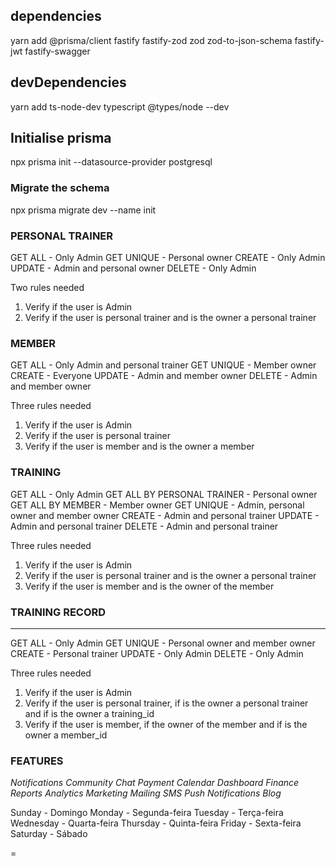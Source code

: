 ## dependencies

yarn add @prisma/client fastify fastify-zod zod zod-to-json-schema fastify-jwt fastify-swagger

## devDependencies

yarn add ts-node-dev typescript @types/node --dev

## Initialise prisma

npx prisma init --datasource-provider postgresql

### Migrate the schema

npx prisma migrate dev --name init

### PERSONAL TRAINER

GET ALL - Only Admin
GET UNIQUE - Personal owner
CREATE - Only Admin
UPDATE - Admin and personal owner
DELETE - Only Admin

Two rules needed

1. Verify if the user is Admin
2. Verify if the user is personal trainer and is the owner a personal trainer

### MEMBER

GET ALL - Only Admin and personal trainer
GET UNIQUE - Member owner
CREATE - Everyone
UPDATE - Admin and member owner
DELETE - Admin and member owner

Three rules needed

1. Verify if the user is Admin
2. Verify if the user is personal trainer
3. Verify if the user is member and is the owner a member

### TRAINING

GET ALL - Only Admin
GET ALL BY PERSONAL TRAINER - Personal owner
GET ALL BY MEMBER - Member owner
GET UNIQUE - Admin, personal owner and member owner
CREATE - Admin and personal trainer
UPDATE - Admin and personal trainer
DELETE - Admin and personal trainer

Three rules needed

1. Verify if the user is Admin
2. Verify if the user is personal trainer and is the owner a personal trainer
3. Verify if the user is member and is the owner of the member

### TRAINING RECORD

****
GET ALL - Only Admin
GET UNIQUE - Personal owner and member owner
CREATE - Personal trainer
UPDATE - Only Admin
DELETE - Only Admin

Three rules needed

1. Verify if the user is Admin
2. Verify if the user is personal trainer, if is the owner a personal trainer and if is the owner a
   training_id
3. Verify if the user is member, if the owner of the member and if is the owner a member_id

### FEATURES

*Notifications*
*Community*
*Chat*
*Payment*
*Calendar*
*Dashboard*
*Finance*
*Reports*
*Analytics*
*Marketing*
*Mailing*
*SMS*
*Push Notifications*
*Blog*


Sunday - Domingo
Monday - Segunda-feira
Tuesday - Terça-feira
Wednesday - Quarta-feira
Thursday - Quinta-feira
Friday - Sexta-feira
Saturday - Sábado


=